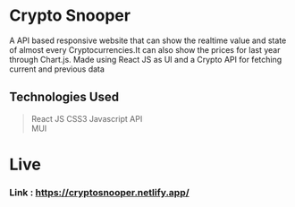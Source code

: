 # Crypto Snooper

A API based responsive website that can show the realtime value and state of almost every Cryptocurrencies.It can also show the prices for last year through Chart.js. Made using React JS as UI and a Crypto API for fetching current and previous data


## Technologies Used
> React JS
>  CSS3 
>  Javascript 
>  API  
>  MUI
# Live
###  Link : https://cryptosnooper.netlify.app/
